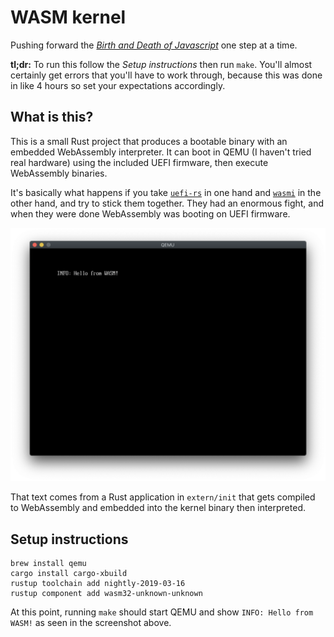 # WASM kernel

Pushing forward the [_Birth and Death of Javascript_](https://www.destroyallsoftware.com/talks/the-birth-and-death-of-javascript) one step at a time.

**tl;dr:** To run this follow the _Setup instructions_ then run `make`. You'll almost certainly get errors that you'll have to
work through, because this was done in like 4 hours so set your expectations accordingly.

## What is this?

This is a small Rust project that produces a bootable binary with an embedded WebAssembly interpreter. It can boot in QEMU (I
haven't tried real hardware) using the included UEFI firmware, then execute WebAssembly binaries.

It's basically what happens if you take [`uefi-rs`](https://crates.io/crates/uefi) in one hand and 
[`wasmi`](https://crates.io/crates/wasmi) in the other hand, and try to stick them together. They had an enormous fight, and
when they were done WebAssembly was booting on UEFI firmware.

![Screenshot](doc/images/screenshot.png)

That text comes from a Rust application in `extern/init` that gets compiled to WebAssembly and embedded into the kernel binary then interpreted.

## Setup instructions

```
brew install qemu
cargo install cargo-xbuild
rustup toolchain add nightly-2019-03-16
rustup component add wasm32-unknown-unknown
```

At this point, running `make` should start QEMU and show `INFO: Hello from WASM!` as seen in the screenshot above.
